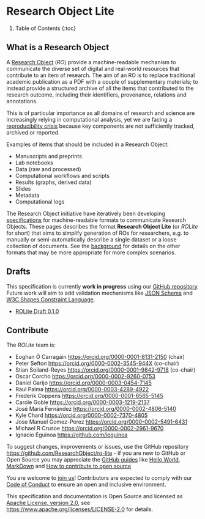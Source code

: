 # Research Object Lite

1. Table of Contents
{:toc}

## What is a Research Object

A [Research Object](http://researchobject.org/) (_RO_) provide a machine-readable mechanism to communicate the diverse set of digital and real-world resources that contribute to an item of research. The aim of an RO is to replace traditional academic publication as a PDF with a couple of supplementary materials; to instead provide a structured archive of all the items that contributed to the research outcome, including their identifiers, provenance, relations and annotations.

This is of particular importance as all domains of research and science are increasingly relying in computational analysis, yet we are facing a [reproducibility crisis](https://doi.org/10.1038/533452a) because key components are not sufficiently tracked, archived or reported. 

Examples of items that should be included in a Research Object:

* Manuscripts and preprints
* Lab notebooks
* Data (raw and processed)
* Computational workflows and scripts
* Results (graphs, derived data)
* Slides
* Metadata
* Computational logs


The Research Object initiative have iteratively been developing
[specifications](http://www.researchobject.org/specifications/) for
machine-readable formats to communicate Research Objects. These pages describes
the format **Research Object Lite** (or _ROLite_ for short) that aims to
simplify generation of ROs for researchers, e.g. to manually or
semi-automatically describe a single dataset or a loose collection of
documents. See the [background](background.md) for details on the other formats
that may be more appropriate for more complex
scenarios.


## Drafts

This specification is currently **work in progress** using our [GitHub repository](https://github.com/ResearchObject/ro-lite).  Future work will aim to
add validation mechanisms like [JSON Schema](https://json-schema.org/) and [W3C
Shapes Constraint Language](https://www.w3.org/TR/shacl/).

* [ROLite Draft 0.1.0](0.1.0)

## Contribute

The _ROLite_ team is:

* Eoghan Ó Carragáin <https://orcid.org/0000-0001-8131-2150> (chair)
* Peter Sefton <https://orcid.org/0000-0002-3545-944X> (co-chair)
* Stian Soiland-Reyes <https://orcid.org/0000-0001-9842-9718> (co-chair)
* Oscar Corcho <https://orcid.org/0000-0002-9260-0753>
* Daniel Garijo <https://orcid.org/0000-0003-0454-7145>
* Raul Palma <https://orcid.org/0000-0003-4289-4922>
* Frederik Coppens <https://orcid.org/0000-0001-6565-5145>
* Carole Goble <https://orcid.org/0000-0003-1219-2137>
* José María Fernández <https://orcid.org/0000-0002-4806-5140>
* Kyle Chard <https://orcid.org/0000-0002-7370-4805>
* Jose Manuel Gomez-Perez <https://orcid.org/0000-0002-5491-6431>
* Michael R Crusoe <https://orcid.org/0000-0002-2961-9670>
* Ignacio Eguinoa <https://github.com/ieguinoa>

To suggest changes, improvements or issues, use the GitHub repository
<https://github.com/ResearchObject/ro-lite> - if you are new to GitHub or Open
Source you may appreciate the [GitHub guides](https://guides.github.com/) like
[Hello World](https://guides.github.com/activities/hello-world/),
[MarkDown](https://guides.github.com/features/mastering-markdown/) and [How to
contribute to open source](https://opensource.guide/how-to-contribute/)

You are welcome to [join
us](https://github.com/ResearchObject/ro-lite/issues/1)! Contributors are
expected to comply with our [Code of
Conduct](https://github.com/ResearchObject/ro-lite/blob/master/CODE_OF_CONDUCT.md)
to ensure an open and inclusive environment.

This specification and documentation is Open Source and licensed as [Apache License, version 2.0](https://github.com/ResearchObject/ro-lite/blob/master/LICENSE), see <https://www.apache.org/licenses/LICENSE-2.0> for details.

 
